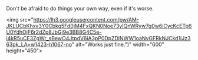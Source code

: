 Don't be afraid to do things your own way, even if it's worse.

<img src="https://lh3.googleusercontent.com/pw/AM-JKLUCbKhxv3Y0Cbkg5Fd0jM4FxQKN0Noe73yIQnWRyw7g0w6iCycKcETp6U0YdhOjF6r2dZp8JbGj9e3BB8G4C5e-i4kR5uCE3ZgWr_sBewO4JtpdV6iA3pP0DpZDlNWW1oaNvGFRkNJCkd1jJz363pk_LA=w1423-h1067-no" alt="Works just fine.")" width="600" height="450">
